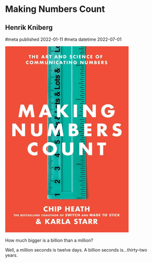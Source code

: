 # Making Numbers Count
## Henrik Kniberg
#meta published 2022-01-11
#meta datetime 2022-07-01

![Making Numbers Count: The Art and Science of Communicating Numbers](covers/making-numbers-count.png)

How much bigger is a billion than a million?

Well, a million seconds is twelve days. A billion seconds is…thirty-two years.
